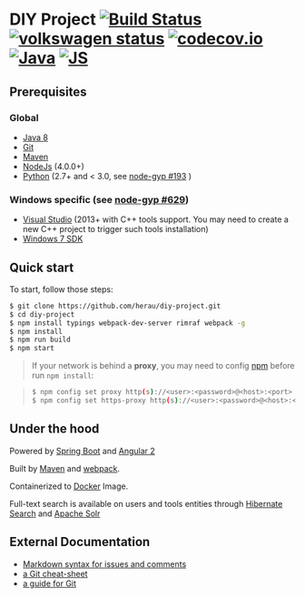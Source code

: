 # DIY Project  [![Build Status](https://travis-ci.org/herau/diy-project.svg)](https://travis-ci.org/herau/diy-project) [![volkswagen status](https://auchenberg.github.io/volkswagen/volkswargen_ci.svg?v=1)](https://github.com/auchenberg/volkswagen) [![codecov.io](http://codecov.io/github/herau/diy-project/coverage.svg?branch=master)](http://codecov.io/github/herau/diy-project?branch=master) [![Java](https://www.versioneye.com/user/projects/56081ebf5a262f001e000365/badge.svg?style=flat)](https://www.versioneye.com/user/projects/56081ebf5a262f001e000365) [![JS](https://www.versioneye.com/user/projects/56081ea55a262f00220000f9/badge.svg?style=flat)](https://www.versioneye.com/user/projects/56081ea55a262f00220000f9)

## Prerequisites

### Global

* [Java 8](http://www.oracle.com/technetwork/java/javase/downloads/jdk8-downloads-2133151.html)
* [Git](https://git-scm.com/)
* [Maven](http://maven.apache.org/install.html)
* [NodeJs](https://nodejs.org/en/) (4.0.0+)
* [Python](https://www.python.org/) (2.7+ and < 3.0, see [node-gyp #193](https://github.com/nodejs/node-gyp/issues/193) )

### Windows specific (see [node-gyp #629](https://github.com/nodejs/node-gyp/issues/629))

 * [Visual Studio](https://www.visualstudio.com/) (2013+ with C++ tools support. You may need to create a new C++ project to trigger such tools installation)
 * [Windows 7 SDK](http://www.microsoft.com/en-us/download/details.aspx?id=8279)

## Quick start

To start, follow those steps:

```bash
$ git clone https://github.com/herau/diy-project.git
$ cd diy-project
$ npm install typings webpack-dev-server rimraf webpack -g
$ npm install
$ npm run build
$ npm start
```

> If your network is behind a **proxy**, you may need to config [npm](http://jjasonclark.com/how-to-setup-node-behind-web-proxy/) before run `npm install`:

> ```bash
> $ npm config set proxy http(s)://<user>:<password>@<host>:<port>
> $ npm config set https-proxy http(s)://<user>:<password>@<host>:<port>
> ```

## Under the hood

Powered by [Spring Boot](http://docs.spring.io/spring-boot/docs/current-SNAPSHOT/reference/htmlsingle/) and [Angular 2](https://angular.io/)

Built by [Maven](https://maven.apache.org/guides/introduction/introduction-to-the-lifecycle.html) and [webpack](https://webpack.github.io/).

Containerized to [Docker](https://www.docker.com/) Image.

Full-text search is available on users and tools entities through [Hibernate Search](http://hibernate.org/search/) and [Apache Solr](http://lucene.apache.org/solr/)

## External Documentation

* [Markdown syntax for issues and comments](https://guides.github.com/features/mastering-markdown/)
* [a Git cheat-sheet](https://training.github.com/kit/downloads/fr/github-git-cheat-sheet.pdf)
* [a guide for Git](http://rogerdudler.github.io/git-guide/)
